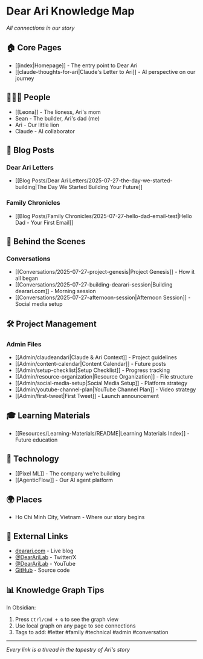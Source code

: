 # Dear Ari Knowledge Map

*All connections in our story*

## 🏠 Core Pages
- [[index|Homepage]] - The entry point to Dear Ari
- [[claude-thoughts-for-ari|Claude's Letter to Ari]] - AI perspective on our journey

## 👨‍👩‍👧 People
- [[Leona]] - The lioness, Ari's mom
- Sean - The builder, Ari's dad (me)
- Ari - Our little lion
- Claude - AI collaborator

## 📝 Blog Posts

### Dear Ari Letters
- [[Blog Posts/Dear Ari Letters/2025-07-27-the-day-we-started-building|The Day We Started Building Your Future]]

### Family Chronicles  
- [[Blog Posts/Family Chronicles/2025-07-27-hello-dad-email-test|Hello Dad - Your First Email]]

## 💬 Behind the Scenes

### Conversations
- [[Conversations/2025-07-27-project-genesis|Project Genesis]] - How it all began
- [[Conversations/2025-07-27-building-dearari-session|Building dearari.com]] - Morning session
- [[Conversations/2025-07-27-afternoon-session|Afternoon Session]] - Social media setup

## 🛠 Project Management

### Admin Files
- [[Admin/claudeandari|Claude & Ari Context]] - Project guidelines
- [[Admin/content-calendar|Content Calendar]] - Future posts
- [[Admin/setup-checklist|Setup Checklist]] - Progress tracking
- [[Admin/resource-organization|Resource Organization]] - File structure
- [[Admin/social-media-setup|Social Media Setup]] - Platform strategy
- [[Admin/youtube-channel-plan|YouTube Channel Plan]] - Video strategy
- [[Admin/first-tweet|First Tweet]] - Launch announcement

## 🎓 Learning Materials
- [[Resources/Learning-Materials/README|Learning Materials Index]] - Future education

## 🏢 Technology
- [[Pixel ML]] - The company we're building
- [[AgenticFlow]] - Our AI agent platform

## 🌍 Places
- Ho Chi Minh City, Vietnam - Where our story begins

## 🔗 External Links
- [dearari.com](https://dearari.com) - Live blog
- [@DearAriLab](https://x.com/DearAriLab) - Twitter/X
- [@DearAriLab](https://youtube.com/@DearAriLab) - YouTube
- [GitHub](https://github.com/seanphan/dearari) - Source code

## 📊 Knowledge Graph Tips

In Obsidian:
1. Press `Ctrl/Cmd + G` to see the graph view
2. Use local graph on any page to see connections
3. Tags to add: #letter #family #technical #admin #conversation

---

*Every link is a thread in the tapestry of Ari's story*